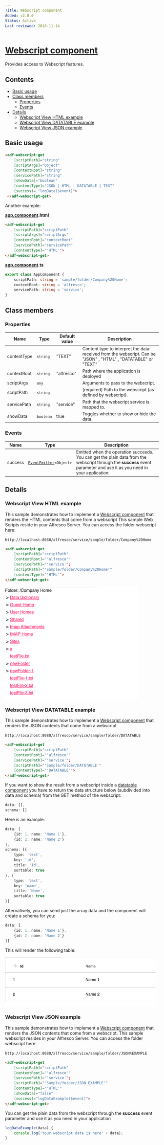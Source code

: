 ```yaml
---
Title: Webscript component
Added: v2.0.0
Status: Active
Last reviewed: 2018-11-14
---
```


# [Webscript component](../../lib/content-services/webscript/webscript.component.ts "Defined in webscript.component.ts")

Provides access to Webscript features.

## Contents

-   [Basic usage](#basic-usage)
-   [Class members](#class-members)
    -   [Properties](#properties)
    -   [Events](#events)
-   [Details](#details)
    -   [Webscript View HTML example](#webscript-view-html-example)
    -   [Webscript View DATATABLE example](#webscript-view-datatable-example)
    -   [Webscript View JSON example](#webscript-view-json-example)

## Basic usage

```html
<adf-webscript-get 
    [scriptPath]="string"
    [scriptArgs]="Object"
    [contextRoot]="string"
    [servicePath]="string"
    [showData]="boolean"
    [contentType]="JSON | HTML | DATATABLE | TEXT"
    (success)= "logData($event)">
 </adf-webscript-get>
```

Another example:

**[app.component](../../demo-shell/src/app/app.component.ts).html**

```html
<adf-webscript-get 
    [scriptPath]="scriptPath"
    [scriptArgs]="scriptArgs"
    [contextRoot]="contextRoot"
    [servicePath]="servicePath" 
    [contentType]="'HTML'">
</adf-webscript-get>
```

**[app.component](../../demo-shell/src/app/app.component.ts).ts**

```ts
export class AppComponent {
    scriptPath: string = 'sample/folder/Company%20Home';
    contextRoot: string = 'alfresco';
    servicePath: string = 'service';
}
```

## Class members

### Properties

| Name | Type | Default value | Description |
| ---- | ---- | ------------- | ----------- |
| contentType | `string` | "TEXT" | Content type to interpret the data received from the webscript. Can be "JSON" , "HTML" , "DATATABLE" or "TEXT" |
| contextRoot | `string` | "alfresco" | Path where the application is deployed |
| scriptArgs | `any` |  | Arguments to pass to the webscript. |
| scriptPath | `string` |  | (required) Path to the webscript (as defined by webscript). |
| servicePath | `string` | "service" | Path that the webscript service is mapped to. |
| showData | `boolean` | true | Toggles whether to show or hide the data. |

### Events

| Name | Type | Description |
| ---- | ---- | ----------- |
| success | [`EventEmitter`](https://angular.io/api/core/EventEmitter)`<Object>` | Emitted when the operation succeeds. You can get the plain data from the webscript through the **success** event parameter and use it as you need in your application. |

## Details

### Webscript View HTML example

This sample demonstrates how to implement a [Webscript component](../content-services/webscript.component.md) that renders the HTML contents that come from a webscript
This sample Web Scripts reside in your Alfresco Server. You can access the folder webscript here:

`http://localhost:8080/alfresco/service/sample/folder/Company%20Home`

```html
<adf-webscript-get 
    [scriptPath]="scriptPath"
    [contextRoot]="'alfresco'"
    [servicePath]="'service'";
    [scriptPath]="'Sample/folder/Company%20Home'"
    [contentType]="'HTML'">
</adf-webscript-get>
```

![Custom columns](../docassets/images/HTML.png)                         

### Webscript View DATATABLE example

This sample demonstrates how to implement a [Webscript component](../content-services/webscript.component.md) that renders the JSON contents that come from a webscript

`http://localhost:8080/alfresco/service/sample/folder/DATATABLE`

```html
<adf-webscript-get 
    [scriptPath]="scriptPath"
    [contextRoot]="'alfresco'"
    [servicePath]="'service'";
    [scriptPath]="'Sample/folder/DATATABLE'"
    [contentType]="'DATATABLE'">
</adf-webscript-get>
```

If you want to show the result from a webscript inside a 
[datatable component](../core/datatable.component.md)
you have to return the data structure below (subdivided into data and
schema) from the GET method of the webscript:

```ts
data: [],
schema: []
```

Here is an example: 

```ts
data: [
    {id: 1, name: 'Name 1'},
    {id: 2, name: 'Name 2'}
],
schema: [{
    type: 'text',
    key: 'id',
    title: 'Id',
    sortable: true
}, {
    type: 'text',
    key: 'name',
    title: 'Name',
    sortable: true
}]
```

Alternatively, you can send just the array data and the component will create a schema for you: 

```ts
data: [
    {id: 1, name: 'Name 1'},
    {id: 2, name: 'Name 2'}
]]
```

This will render the following table:

![Custom columns](../docassets/images/datatable.png)

### Webscript View JSON example

This sample demonstrates how to implement a [Webscript component](../content-services/webscript.component.md) that renders the JSON contents that come from a webscript.
This sample webscript resides in your Alfresco Server. You can access the folder webscript here:

`http://localhost:8080/alfresco/service/sample/folder/JSON%EXAMPLE`

```html
<adf-webscript-get 
    [scriptPath]="scriptPath"
    [contextRoot]="'alfresco'"
    [servicePath]="'service'";
    [scriptPath]="'Sample/folder/JSON_EXAMPLE'"
    [contentType]="'HTML'"
    [showData]="false"
    (success)="logDataExample($event)">
</adf-webscript-get>
```

You can get the plain data from the webscript through the **success** event parameter and use it as you need in your application

```ts
logDataExample(data) {
    console.log('Your webscript data is here' + data);
}
```
